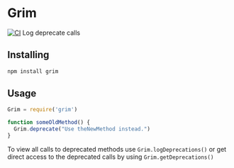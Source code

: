 # Grim
[![CI](https://github.com/atom/grim/actions/workflows/ci.yml/badge.svg)](https://github.com/atom/grim/actions/workflows/ci.yml)
Log deprecate calls

## Installing

```sh
npm install grim
```

## Usage

```javascript
Grim = require('grim')

function someOldMethod() {
  Grim.deprecate("Use theNewMethod instead.")
}
```

To view all calls to deprecated methods use `Grim.logDeprecations()` or get direct access to the deprecated calls by using `Grim.getDeprecations()`
